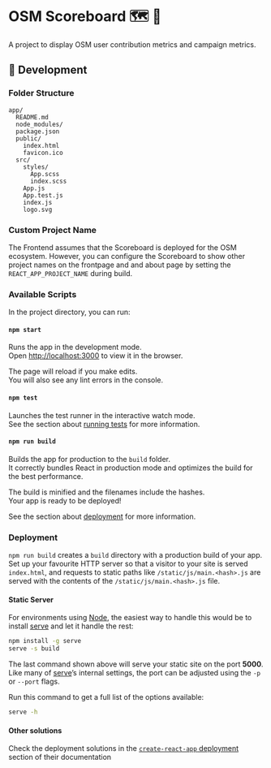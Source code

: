 # OSM Scoreboard 🗺 🎯

A project to display OSM user contribution metrics and campaign metrics.

## 🔨 Development

### Folder Structure

```
app/
  README.md
  node_modules/
  package.json
  public/
    index.html
    favicon.ico
  src/
    styles/
      App.scss
      index.scss
    App.js
    App.test.js
    index.js
    logo.svg
```

### Custom Project Name

The Frontend assumes that the Scoreboard is deployed for the OSM ecosystem. However, you can configure the Scoreboard to show other project names on the frontpage and and about page by setting the `REACT_APP_PROJECT_NAME` during build.

### Available Scripts

In the project directory, you can run:

#### `npm start`

Runs the app in the development mode.<br>
Open [http://localhost:3000](http://localhost:3000) to view it in the browser.

The page will reload if you make edits.<br>
You will also see any lint errors in the console.

#### `npm test`

Launches the test runner in the interactive watch mode.<br>
See the section about [running tests](#running-tests) for more information.

#### `npm run build`

Builds the app for production to the `build` folder.<br>
It correctly bundles React in production mode and optimizes the build for the best performance.

The build is minified and the filenames include the hashes.<br>
Your app is ready to be deployed!

See the section about [deployment](#deployment) for more information.

### Deployment

`npm run build` creates a `build` directory with a production build of your app. Set up your favourite HTTP server so that a visitor to your site is served `index.html`, and requests to static paths like `/static/js/main.<hash>.js` are served with the contents of the `/static/js/main.<hash>.js` file.

#### Static Server

For environments using [Node](https://nodejs.org/), the easiest way to handle this would be to install [serve](https://github.com/zeit/serve) and let it handle the rest:

```sh
npm install -g serve
serve -s build
```

The last command shown above will serve your static site on the port **5000**. Like many of [serve](https://github.com/zeit/serve)’s internal settings, the port can be adjusted using the `-p` or `--port` flags.

Run this command to get a full list of the options available:

```sh
serve -h
```

#### Other solutions
Check the deployment solutions in the [`create-react-app` deployment](https://github.com/facebookincubator/create-react-app/blob/master/packages/react-scripts/template/README.md#deployment) section of their documentation
